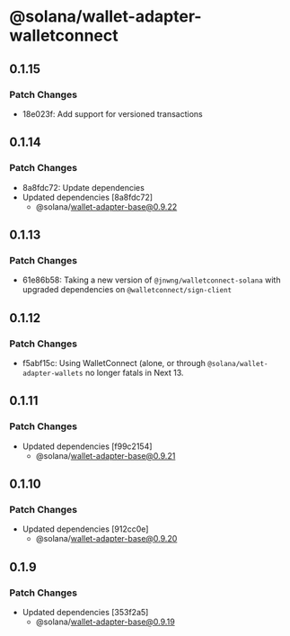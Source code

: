 # @solana/wallet-adapter-walletconnect

## 0.1.15

### Patch Changes

-   18e023f: Add support for versioned transactions

## 0.1.14

### Patch Changes

-   8a8fdc72: Update dependencies
-   Updated dependencies [8a8fdc72]
    -   @solana/wallet-adapter-base@0.9.22

## 0.1.13

### Patch Changes

-   61e86b58: Taking a new version of `@jnwng/walletconnect-solana` with upgraded dependencies on `@walletconnect/sign-client`

## 0.1.12

### Patch Changes

-   f5abf15c: Using WalletConnect (alone, or through `@solana/wallet-adapter-wallets` no longer fatals in Next 13.

## 0.1.11

### Patch Changes

-   Updated dependencies [f99c2154]
    -   @solana/wallet-adapter-base@0.9.21

## 0.1.10

### Patch Changes

-   Updated dependencies [912cc0e]
    -   @solana/wallet-adapter-base@0.9.20

## 0.1.9

### Patch Changes

-   Updated dependencies [353f2a5]
    -   @solana/wallet-adapter-base@0.9.19
